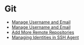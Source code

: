 # Git
* [Manage Username and Email](https://donny-nguyen.github.io/2025/01/01/common-git-commands.html)
* [Manage Username and Email](https://donny-nguyen.github.io/2024/10/01/git-manage-username-and-email.html)
* [Add More Remote Repositories](https://donny-nguyen.github.io/2024/12/30/git-add-more-remote.html)
* [Managing Identities in SSH Agent](https://donny-nguyen.github.io/2024/10/01/managing-identities-in-ssh-agent.html)